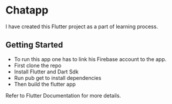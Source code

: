 # Chatapp

I have created this Flutter project as a part of learning process.

## Getting Started

- To run this app one has to link his Firebase account to the app. 
- First clone the repo
- Install Flutter and Dart Sdk
- Run pub get to install dependencies
- Then build the flutter app

Refer to Flutter Documentation for more details.
